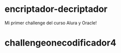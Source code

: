 # encriptador-decriptador
Mi primer challenge del curso Alura y Oracle!

# challengeonecodificador4


